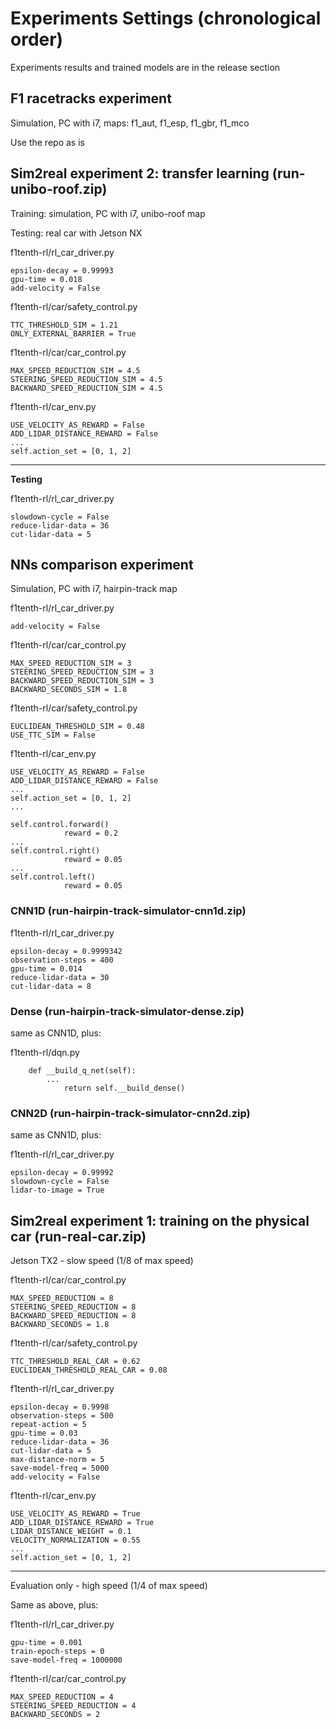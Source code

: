 # Experiments Settings (chronological order)
Experiments results and trained models are in the release section

## F1 racetracks experiment
Simulation, PC with i7, maps: f1_aut, f1_esp, f1_gbr, f1_mco

Use the repo as is

## Sim2real experiment 2: transfer learning (run-unibo-roof.zip)
Training: simulation, PC with i7, unibo-roof map

Testing: real car with Jetson NX

f1tenth-rl/rl_car_driver.py
```
epsilon-decay = 0.99993
gpu-time = 0.018
add-velocity = False
```

f1tenth-rl/car/safety_control.py
```
TTC_THRESHOLD_SIM = 1.21
ONLY_EXTERNAL_BARRIER = True
```

f1tenth-rl/car/car_control.py
```
MAX_SPEED_REDUCTION_SIM = 4.5
STEERING_SPEED_REDUCTION_SIM = 4.5
BACKWARD_SPEED_REDUCTION_SIM = 4.5
```

f1tenth-rl/car_env.py
```
USE_VELOCITY_AS_REWARD = False
ADD_LIDAR_DISTANCE_REWARD = False
...
self.action_set = [0, 1, 2]
```

---
**Testing**

f1tenth-rl/rl_car_driver.py
```
slowdown-cycle = False
reduce-lidar-data = 36
cut-lidar-data = 5 
```

## NNs comparison experiment 
Simulation, PC with i7, hairpin-track map

f1tenth-rl/rl_car_driver.py
```
add-velocity = False
```

f1tenth-rl/car/car_control.py
```
MAX_SPEED_REDUCTION_SIM = 3
STEERING_SPEED_REDUCTION_SIM = 3
BACKWARD_SPEED_REDUCTION_SIM = 3
BACKWARD_SECONDS_SIM = 1.8
```
f1tenth-rl/car/safety_control.py
```
EUCLIDEAN_THRESHOLD_SIM = 0.48
USE_TTC_SIM = False
```

f1tenth-rl/car_env.py
```
USE_VELOCITY_AS_REWARD = False
ADD_LIDAR_DISTANCE_REWARD = False
...
self.action_set = [0, 1, 2]
...

self.control.forward()
            reward = 0.2
...
self.control.right()
            reward = 0.05
...
self.control.left()
            reward = 0.05
```

### CNN1D (run-hairpin-track-simulator-cnn1d.zip)

f1tenth-rl/rl_car_driver.py
```
epsilon-decay = 0.9999342
observation-steps = 400
gpu-time = 0.014
reduce-lidar-data = 30
cut-lidar-data = 8 
```

### Dense (run-hairpin-track-simulator-dense.zip)
same as CNN1D, plus:

f1tenth-rl/dqn.py
```
    def __build_q_net(self):
        ...
            return self.__build_dense()
```

### CNN2D (run-hairpin-track-simulator-cnn2d.zip)
same as CNN1D, plus:

f1tenth-rl/rl_car_driver.py
```
epsilon-decay = 0.99992
slowdown-cycle = False
lidar-to-image = True
```

## Sim2real experiment 1: training on the physical car (run-real-car.zip)

Jetson TX2 - slow speed (1/8 of max speed)

f1tenth-rl/car/car_control.py
```
MAX_SPEED_REDUCTION = 8
STEERING_SPEED_REDUCTION = 8
BACKWARD_SPEED_REDUCTION = 8
BACKWARD_SECONDS = 1.8
```

f1tenth-rl/car/safety_control.py
```
TTC_THRESHOLD_REAL_CAR = 0.62
EUCLIDEAN_THRESHOLD_REAL_CAR = 0.08
```

f1tenth-rl/rl_car_driver.py
```
epsilon-decay = 0.9998
observation-steps = 500
repeat-action = 5
gpu-time = 0.03
reduce-lidar-data = 36
cut-lidar-data = 5
max-distance-norm = 5
save-model-freq = 5000
add-velocity = False
```

f1tenth-rl/car_env.py
```
USE_VELOCITY_AS_REWARD = True
ADD_LIDAR_DISTANCE_REWARD = True
LIDAR_DISTANCE_WEIGHT = 0.1
VELOCITY_NORMALIZATION = 0.55
...
self.action_set = [0, 1, 2]
```
---
Evaluation only - high speed (1/4 of max speed)

Same as above, plus:

f1tenth-rl/rl_car_driver.py
```
gpu-time = 0.001
train-epoch-steps = 0
save-model-freq = 1000000
```
f1tenth-rl/car/car_control.py
```
MAX_SPEED_REDUCTION = 4
STEERING_SPEED_REDUCTION = 4
BACKWARD_SECONDS = 2
```